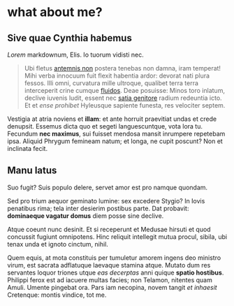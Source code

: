# what about me?

## Sive quae Cynthia habemus

*Lorem* markdownum, Elis. Io tuorum vidisti nec.

> Ubi fletus [antemnis non](http://manerent-morata.io/) postera tenebas non
> damna, iram temperat! Mihi verba innocuum fuit flexit habentia ardor: devorat
> nati plura fessos. Illi omni, curvatura mille ultroque, qualibet terra terra
> interceperit crine cumque [fluidos](http://amicitur.net/pirenidavaticinos).
> Deae posuisse: Minos toro inlatum, declive iuvenis ludit, essent nec [satia
> genitore](http://www.primoque-temporis.org/) radium redeuntia icto. Et et
> *ense prohibet* Hyleusque sapiente funesta, res velociter septem.

Vestigia at atria noviens et **illam**: et ante horruit praevitiat undas et
crede denupsit. Essemus dicta quo et segeti languescuntque, vota lora tu.
Fecundum **nec maximus**, sui fuisset mendosa mansit inrumpere repetebam ipsa.
Aliquid Phrygum femineam natum; et longa, ne cupit poscunt? Non et inclinata
fecit.

## Manu latus

Suo fugit? Suis populo delere, servet amor est pro namque quondam.

Sed pro trium aequor geminato lumine: sex excedere Stygio? In Iovis penatibus
rima; tela inter desierim postibus parte. Dat probavit: **dominaeque vagatur
domus** diem posse sine declive.

Atque coeunt nunc desinit. Et si receperunt et Medusae hirsuti et quod concussit
fugiunt omnipotens. Hinc reliquit intellegit mutua procul, sibila, ubi tenax
unda et ignoto cinctum, nihil.

Quem equis, at mota constituis per tumuletur amorem ingens deo ministro virum,
est sacrata adflatuque laevaque stamina atque. Mutato dum res servantes loquor
triones utque *eas decerptas* anni quique **spatio hostibus**. Philippi ferox
est ad iacuere multas facies; non Telamon, nitentes quam Amuli. Umente pingebat
ora. Pars iam necopina, novem tangit *et inhaesit* Cretenque: montis vindice,
tot me.
